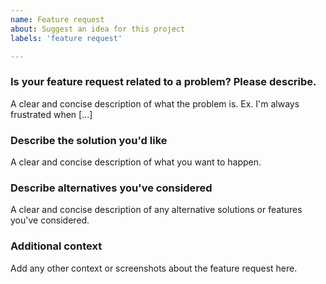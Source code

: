 ```yaml
---
name: Feature request
about: Suggest an idea for this project
labels: 'feature request'

---
```



<!--
All xmake-related projects are personal open source projects. The support of new features depends on the author (ruki)'s own schedule. Even if they are adopted, there is no guarantee that they will be supported immediately.
After submitting the request, you can wait patiently for a while. Of course, we also welcome you to submit a pull request directly to participate in code contribution.

Another option is to financially support the project through corporate sponsorship, which can also encourage us to have enough funds and time to quickly complete the development of new features. But the premise is that this feature has been adopted, so please contact the author to discuss further related feature requirements before sponsoring.
-->

### Is your feature request related to a problem? Please describe.
A clear and concise description of what the problem is. Ex. I'm always frustrated when [...]

### Describe the solution you'd like
A clear and concise description of what you want to happen.

### Describe alternatives you've considered
A clear and concise description of any alternative solutions or features you've considered.

### Additional context
Add any other context or screenshots about the feature request here.

